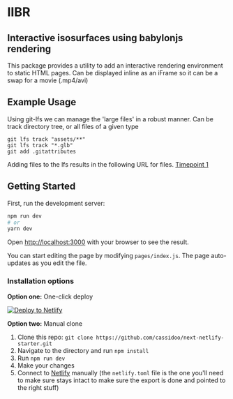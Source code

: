 # IIBR

## Interactive isosurfaces using babylonjs rendering

This package provides a utility to add an interactive rendering environment to static HTML pages. Can be displayed inline as an iFrame so it can be a swap for a movie (.mp4/avi)

## Example Usage

 Using git-lfs we can manage the 'large files' in a robust manner.
 Can be track directory tree, or all files of a given type

    git lfs track "assets/**"
    git lfs track "*.glb"
    git add .gitattributes

Adding files to the lfs results in the following URL for files.
[Timepoint 1](https://github.com/bscott711/IIBR/blob/main/assets/bcell/bcell_1.glb)

## Getting Started

First, run the development server:

```bash
npm run dev
# or
yarn dev
```

Open [http://localhost:3000](http://localhost:3000) with your browser to see the result.

You can start editing the page by modifying `pages/index.js`. The page auto-updates as you edit the file.

### Installation options

**Option one:** One-click deploy

[![Deploy to Netlify](https://www.netlify.com/img/deploy/button.svg)](https://app.netlify.com/start/deploy?repository=https://github.com/cassidoo/next-netlify-starter&utm_source=github&utm_medium=nextstarter-cs&utm_campaign=devex-cs)

**Option two:** Manual clone

1. Clone this repo: `git clone https://github.com/cassidoo/next-netlify-starter.git`
2. Navigate to the directory and run `npm install`
3. Run `npm run dev`
4. Make your changes
5. Connect to [Netlify](https://url.netlify.com/Bk4UicocL) manually (the `netlify.toml` file is the one you'll need to make sure stays intact to make sure the export is done and pointed to the right stuff)
